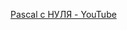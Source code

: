 [Pascal с НУЛЯ - YouTube](https://www.youtube.com/watch?v=1frW-tpKnT8&list=PLD0odoSBP4vJQPOiEtQGHvUKqrg64Zd5b&index=1)
